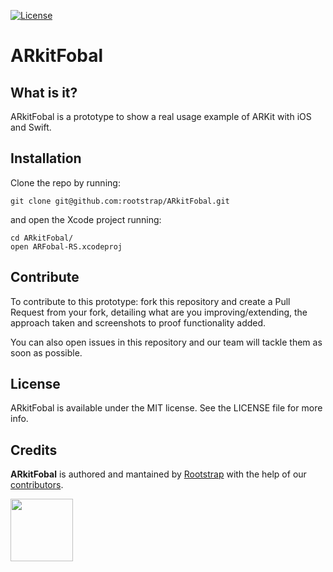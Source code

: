 [![License](https://img.shields.io/github/license/rootstrap/ARkitFobal.svg)](https://github.com/rootstrap/ARkitFobal/blob/master/LICENSE)

# ARkitFobal


## What is it?

ARkitFobal is a prototype to show a real usage example of ARKit with iOS and Swift.

## Installation

Clone the repo by running:
```
git clone git@github.com:rootstrap/ARkitFobal.git
```

and open the Xcode project running:

```
cd ARkitFobal/
open ARFobal-RS.xcodeproj
```


## Contribute

To contribute to this prototype: fork this repository and create a Pull Request from your fork, detailing what are you improving/extending, the approach taken and screenshots to proof functionality added.

You can also open issues in this repository and our team will tackle them as soon as possible.

## License

ARkitFobal is available under the MIT license. See the LICENSE file for more info.

## Credits

**ARkitFobal** is authored and mantained by [Rootstrap](http://www.rootstrap.com)  with the help of our [contributors](https://github.com/rootstrap/ARkitFobal/contributors).

[<img src="https://s3-us-west-1.amazonaws.com/rootstrap.com/img/rs.png" width="100"/>](http://www.rootstrap.com)
